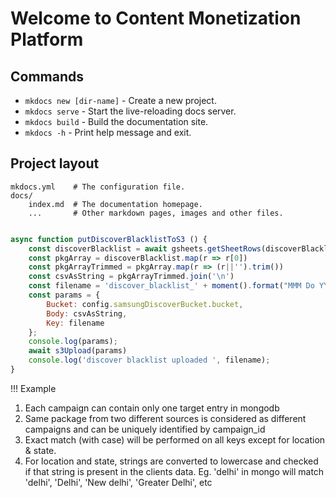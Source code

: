 
# Welcome to Content Monetization Platform

## Commands  

* `mkdocs new [dir-name]` - Create a new project.
* `mkdocs serve` - Start the live-reloading docs server.
* `mkdocs build` - Build the documentation site.
* `mkdocs -h` - Print help message and exit.

## Project layout

    mkdocs.yml    # The configuration file.
    docs/
        index.md  # The documentation homepage.
        ...       # Other markdown pages, images and other files.

```javascript hl_lines="3 4 5"

async function putDiscoverBlacklistToS3 () {
    const discoverBlacklist = await gsheets.getSheetRows(discoverBlacklistSheet)
    const pkgArray = discoverBlacklist.map(r => r[0])
    const pkgArrayTrimmed = pkgArray.map(r => (r||'').trim())
    const csvAsString = pkgArrayTrimmed.join('\n')
    const filename = 'discover_blacklist_' + moment().format("MMM Do YY").replace(/ /g, "_").concat(".csv");
    const params = {
        Bucket: config.samsungDiscoverBucket.bucket,
        Body: csvAsString,
        Key: filename
    };
    console.log(params);
    await s3Upload(params)
    console.log('discover blacklist uploaded ', filename);
}


```

!!! Example

1. Each campaign can contain only one target entry in mongodb
2. Same package from two different sources is considered as different campaigns and can be uniquely identified by campaign_id
3. Exact match (with case) will be performed on all keys except for location & state.
4. For location and state, strings are converted to lowercase and checked if that string is present in the clients data. Eg. 'delhi' in mongo will match      'delhi', 'Delhi', 'New delhi', 'Greater Delhi', etc
